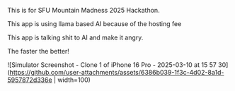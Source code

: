 This is for SFU Mountain Madness 2025 Hackathon.

This app is using llama based AI because of the hosting fee 

This app is talking shit to AI and make it angry.

The faster the better!



![Simulator Screenshot - Clone 1 of iPhone 16 Pro - 2025-03-10 at 15 57 30](https://github.com/user-attachments/assets/6386b039-1f3c-4d02-8a1d-5957872d336e | width=100)
